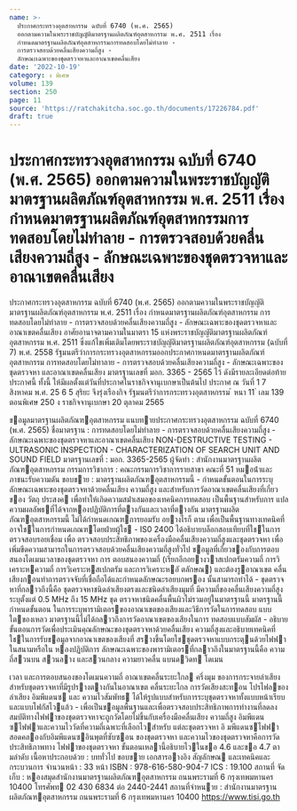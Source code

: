 ```yaml
---
name: >-
  ประกาศกระทรวงอุตสาหกรรม ฉบับที่ 6740 (พ.ศ. 2565)
  ออกตามความในพระราชบัญญัติมาตรฐานผลิตภัณฑ์อุตสาหกรรม พ.ศ. 2511 เรื่อง
  กำหนดมาตรฐานผลิตภัณฑ์อุตสาหกรรมการทดสอบโดยไม่ทำลาย -
  การตรวจสอบด้วยคลื่นเสียงความถี่สูง -
  ลักษณะเฉพาะของชุดตรวจหาและอาณาเขตคลื่นเสียง
date: '2022-10-19'
category: ง พิเศษ
volume: 139
section: 250
page: 11
source: 'https://ratchakitcha.soc.go.th/documents/17226784.pdf'
draft: true
---
```


# ประกาศกระทรวงอุตสาหกรรม ฉบับที่ 6740 (พ.ศ. 2565) ออกตามความในพระราชบัญญัติมาตรฐานผลิตภัณฑ์อุตสาหกรรม พ.ศ. 2511 เรื่อง กำหนดมาตรฐานผลิตภัณฑ์อุตสาหกรรมการทดสอบโดยไม่ทำลาย - การตรวจสอบด้วยคลื่นเสียงความถี่สูง - ลักษณะเฉพาะของชุดตรวจหาและอาณาเขตคลื่นเสียง

ประกาศกระทรวงอุตสาหกรรม ฉบับที่ 6740 (พ.ศ. 2565) ออกตามความในพระราชบัญญัติมาตรฐานผลิตภัณฑ์อุตสาหกรรม พ.ศ. 2511 เรื่อง กำหนดมาตรฐานผลิตภัณฑ์อุตสาหกรรม การทดสอบโดยไม่ทำลาย - การตรวจสอบด้วยคลื่นเสียงความถี่สูง - ลักษณะเฉพาะของชุดตรวจหาและอาณาเขตคลื่นเสียง อาศัยอานาจตามความในมาตรา 15 แห่งพระราชบัญญัติมาตรฐานผลิตภัณฑ์อุตสาหกรรม พ.ศ. 2511 ซึ่งแก้ไขเพิ่มเติมโดยพระราชบัญญัติมาตรฐานผลิตภัณฑ์อุตสาหกรรม (ฉบับที่ 7) พ.ศ. 2558 รัฐมนตรีว่าการกระทรวงอุตสาหกรรมออกประกาศกาหนดมาตรฐานผลิตภัณฑ์อุตสาหกรรม การทดสอบโดยไม่ทาลาย - การตรวจสอบด้วยคลื่นเสียงความถี่สูง - ลักษณะเฉพาะของชุดตรวจหา และอาณาเขตคลื่นเสียง มาตรฐานเลขที่ มอก. 3365 - 2565 ไว้ ดังมีรายละเอียดต่อท้ายประกาศนี้ ทั้งนี้ ให้มีผลตั้งแต่วันที่ประกาศในราชกิจจานุเบกษาเป็นต้นไป ประกาศ ณ วันที่ 1 7 สิงหาคม พ.ศ. 25 6 5 สุริยะ จึงรุ่งเรืองกิจ รัฐมนตรีว่าการกระทรวงอุตสาหกรรม ้ หนา 11 ่ เลม 139 ตอนพิเศษ 250 ง ราชกิจจานุเบกษา 20 ตุลาคม 2565

ขอมูลมาตรฐานผลิตภัณฑอุตสาหกรรม แนบทายประกาศกระทรวงอุตสาหกรรม ฉบับที่ 6740 (พ.ศ. 2565) ชื่อมาตรฐาน : การทดสอบโดยไม่ทําลาย - การตรวจสอบด้วยคลื่นเสียงความถี่สูง - ลักษณะเฉพาะของชุดตรวจหาและอาณาเขตคลื่นเสียง NON-DESTRUCTIVE TESTING - ULTRASONIC INSPECTION - CHARACTERIZATION OF SEARCH UNIT AND SOUND FIELD มาตรฐานเลขที่ : มอก. 3365-2565 ผู้จัดทํา : สํานักงานมาตรฐานผลิตภัณฑอุตสาหกรรม กรรมการวิชาการ : คณะกรรมการวิชาการรายสาขา คณะที่ 51 หมอน้ําและภาชนะรับความดัน ขอบขาย : มาตรฐานผลิตภัณฑอุตสาหกรรมนี้ - กําหนดขั้นตอนในการระบุลักษณะเฉพาะของชุดตรวจหาด้วยคลื่นเสียง ความถี่สูง และสําหรับการวัดอาณาเขตคลื่นเสียงที่เกี่ยวของ วัตถุ ประสงค เพื่อทําให้เกิดความสม่ําเสมอของเทคนิคการทดสอบ เป็นพื้นฐานสําหรับการ แปลความผลลัพธที่ได้จากหองปฏิบัติการที่ตางกันและเวลาที่ตางกัน มาตรฐานผลิตภัณฑอุตสาหกรรมนี้ ไม่ได้กําหนดเกณฑการยอมรับ อยางไรก็ ตาม เพื่อเป็นพื้นฐานทางเทคนิคที่อาจใชในการกําหนดเกณฑโดยฝ่ายผู้ใช - IS0 2400 ได้อธิบายบล็อกสอบเทียบที่ใชในการตรวจสอบรอยเชื่อม เพื่อ ตรวจสอบประสิทธิภาพของเครื่องมือคลื่นเสียงความถี่สูงและชุดตรวจหา เพื่อเพิ่มขีดความสามารถในการตรวจสอบด้วยคลื่นเสียงความถี่สูงทั่วไป ขอมูลที่เกี่ยวของกับการตอบสนองโดเมนเวลาของชุดตรวจหา การ ตอบสนองความถี่ (เรียกอีกอยางวาสเปกตรัมความถี่ การวิเคราะหความถี่ การวิเคราะหสเปกตรัม และการวิเคราะหอั ตลักษณ) และต้องรูอาณาเขต คลื่นเสียงกอนทําการตรวจจับที่เชื่อถือได้และกําหนดลักษณะรอยบกพรอง นั้นสามารถทําได้ - ชุดตรวจหาที่กลาวถึงนี้คือ ชุดตรวจหาชนิดลําเสียงตรงและชนิดลําเสียงมุมที่ มีความถี่ของคลื่นเสียงความถี่สูงระบุตั้งแต่ 0.5 MHz ถึง 15 MHz ชุด ตรวจหาชนิดคลื่นพื้นผิวไม่รวมอยู่ในมาตรฐานนี้ มาตรฐานนี้กําหนดขั้นตอน ในการระบุพารามิเตอรของอาณาเขตของเสียงและวิธีการวัดในการทดสอบ แบบใตของเหลว มาตรฐานนี้ไม่ได้กลาวถึงการวัดอาณาเขตของเสียงในการ ทดสอบแบบสัมผัส - อธิบายขั้นตอนการวัดเพื่อประเมินคุณลักษณะของชุดตรวจหาด้วยคลื่นเสียง ความถี่สูงและอธิบายเทคนิคที่ใชในการรับขอมูลจากอาณาเขตของเสียงที่ สรางขึ้นโดยใชชุดตรวจหาแบบกระตุนด้วยไฟฟาในสนามหรือใน หองปฏิบัติการ ลักษณะเฉพาะของพารามิเตอรที่กลาวถึงในมาตรฐานนี้คือ ความถี่สวนบน สวนลาง และสวนกลาง ความยาวคลื่น แบนดวิดท โดเมน

เวลา และการตอบสนองของโดเมนความถี่ อาณาเขตคลื่นระยะใกล ครึ่งมุม ของการกระจายลําเสียงสําหรับชุดตรวจหาที่มีรูปรางตางกันในอาณาเขต คลื่นระยะไกล การวัดเสียงสะทอน โปรไฟลของลําเสียง อิมพีแดนซ และ ความไวสัมพัทธ ได้ให้รูปแบบสําหรับการระบุชุดตรวจหาทั้งแบบหน้าเรียบ และแบบโฟกัสไวแล้ว - เพื่อเป็นขอมูลพื้นฐานและเพื่อตรวจสอบประสิทธิภาพการทํางานที่ลดลง สมบัติทางไฟฟาของชุดตรวจหาจะถูกวัดโดยไม่ขึ้นกับเครื่องมือคลื่นเสียง ความถี่สูง อิมพีแดนซไฟฟาและความไววัดที่ความถี่เฉพาะที่เลือกไวสําหรับ แต่ละชุดตรวจหา อิ มพีแดนซไฟฟาสอดคลองกับอิมพีแดนซอินพุตที่ซับซอน ของชุดตรวจหา และความไวของชุดตรวจหาคือการวัดประสิทธิภาพทาง ไฟฟาของชุดตรวจหา ขั้นตอนเหลานี้อธิบายไวในขอ 4.6 และขอ 4.7 ตามลําดับ เนื้อหาประกอบด้วย : บททั่วไป ขอบขาย เอกสารอางอิง สัญลักษณ และเทคนิคและกระบวนการ จํานวนหน้า : 33 หน้า ISBN : 978-616-580-904-7 ICS : 19.100 สถานที่ จัดเก็บ : หองสมุดสํานักงานมาตรฐานผลิตภัณฑอุตสาหกรรม ถนนพระรามที่ 6 กรุงเทพมหานคร 10400 โทรศัพท 02 430 6834 ต่อ 2440-2441 สถานที่จําหนาย : สํานักงานมาตรฐานผลิตภัณฑอุตสาหกรรม ถนนพระรามที่ 6 กรุงเทพมหานคร 10400 https://www.tisi.go.th
